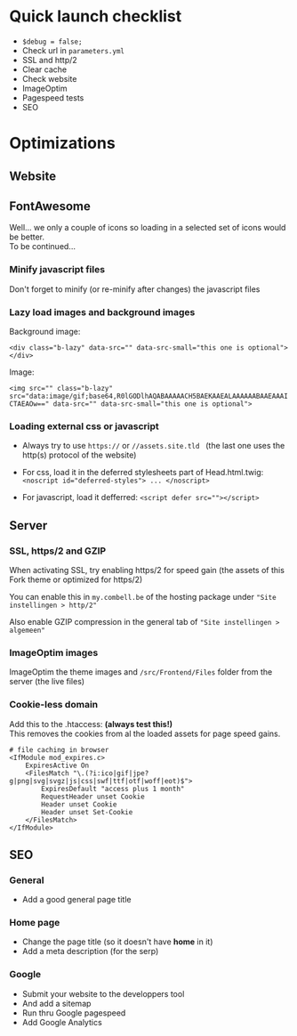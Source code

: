 # Quick launch checklist

- `$debug = false;`
- Check url in `parameters.yml`
- SSL and http/2
- Clear cache
- Check website
- ImageOptim
- Pagespeed tests
- SEO

  

# Optimizations

## Website

## FontAwesome

Well... we only a couple of icons so loading in a selected set of icons would be better.  
To be continued...

### Minify javascript files

Don't forget to minify (or re-minify after changes) the javascript files


### Lazy load images and background images

Background image:

`<div class="b-lazy" data-src="" data-src-small="this one is optional"></div>`

Image:

`<img src="" class="b-lazy"  src="data:image/gif;base64,R0lGODlhAQABAAAAACH5BAEKAAEALAAAAAABAAEAAAICTAEAOw==" data-src="" data-src-small="this one is optional"> `


### Loading external css or javascript

- Always try to use `https://` or `//assets.site.tld ` (the last one uses the http(s) protocol of the website)

- For css, load it in the deferred stylesheets part of Head.html.twig:  `<noscript id="deferred-styles"> ... </noscript>`

- For javascript, load it defferred: `<script defer src=""></script>`






## Server


### SSL, https/2 and GZIP

When activating SSL, try enabling https/2 for speed gain (the assets of this Fork theme or optimized for https/2)

You can enable this in `my.combell.be` of the hosting package under `"Site instellingen > http/2"`

Also enable GZIP compression in the general tab of `"Site instellingen > algemeen"`


### ImageOptim images

ImageOptim the theme images and `/src/Frontend/Files` folder from the server (the live files)


### Cookie-less domain

Add this to the .htaccess: __(always test this!)__  
This removes the cookies from al the loaded assets for page speed gains.

```
# file caching in browser
<IfModule mod_expires.c>
	ExpiresActive On
	<FilesMatch "\.(?i:ico|gif|jpe?g|png|svg|svgz|js|css|swf|ttf|otf|woff|eot)$">
		ExpiresDefault "access plus 1 month"
		RequestHeader unset Cookie
		Header unset Cookie
		Header unset Set-Cookie
	</FilesMatch>
</IfModule>
```


## SEO

### General

- Add a good general page title 

### Home page

- Change the page title (so it doesn't have __home__ in it)
- Add a meta description (for the serp)


### Google

- Submit your website to the developpers tool
- And add a sitemap
- Run thru Google pagespeed
- Add Google Analytics